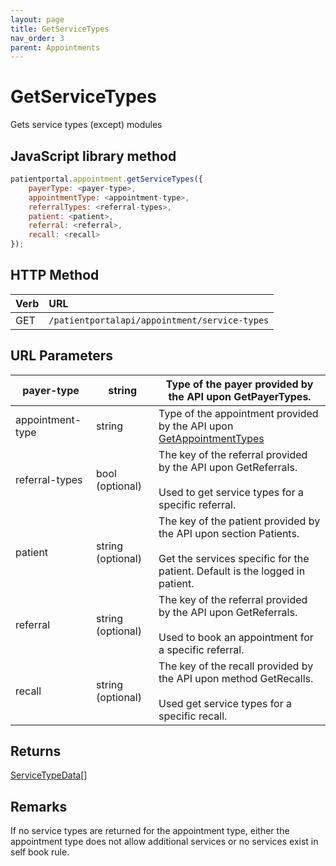 ```yaml
---
layout: page
title: GetServiceTypes
nav_order: 3
parent: Appointments
---
```


# GetServiceTypes

Gets service types (except) modules

## JavaScript library method

```javascript
patientportal.appointment.getServiceTypes({
    payerType: <payer-type>,
    appointmentType: <appointment-type>,
    referralTypes: <referral-types>,
    patient: <patient>,
    referral: <referral>,
    recall: <recall>
});
```

## HTTP Method

| Verb | URL                                               |
|:-----|:--------------------------------------------------|
| GET | `/patientportalapi/appointment/service-types` |

## URL Parameters

| payer-type | string | Type of the payer provided by the API upon GetPayerTypes. |
| --- | --- | --- |
| appointment-type | string | Type of the appointment provided by the API upon [GetAppointmentTypes](#_GetAppointmentTypes) |
| referral-types | bool (optional) | The key of the referral provided by the API upon GetReferrals.<br><br>Used to get service types for a specific referral. |
| patient | string (optional) | The key of the patient provided by the API upon section Patients.<br><br>Get the services specific for the patient. Default is the logged in patient. |
| referral | string (optional) | The key of the referral provided by the API upon GetReferrals.<br><br>Used to book an appointment for a specific referral. |
| recall | string (optional) | The key of the recall provided by the API upon method GetRecalls.<br><br>Used get service types for a specific recall. |

## Returns

[ServiceTypeData](#_ServiceTypeData)\[\]

## Remarks

If no service types are returned for the appointment type, either the appointment type does not allow additional services or no services exist in self book rule.
